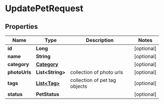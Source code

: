 

# UpdatePetRequest


## Properties

| Name | Type | Description | Notes |
|------------ | ------------- | ------------- | -------------|
|**id** | **Long** |  |  [optional] |
|**name** | **String** |  |  [optional] |
|**category** | [**Category**](Category.md) |  |  [optional] |
|**photoUrls** | **List&lt;String&gt;** | collection of photo urls |  [optional] |
|**tags** | [**List&lt;Tag&gt;**](Tag.md) | collection of pet tag objects |  [optional] |
|**status** | **PetStatus** |  |  [optional] |



